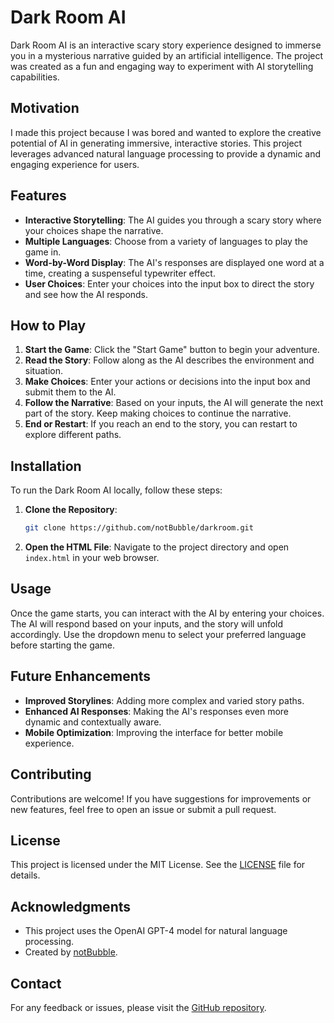 # Dark Room AI

Dark Room AI is an interactive scary story experience designed to immerse you in a mysterious narrative guided by an artificial intelligence. The project was created as a fun and engaging way to experiment with AI storytelling capabilities.

## Motivation

I made this project because I was bored and wanted to explore the creative potential of AI in generating immersive, interactive stories. This project leverages advanced natural language processing to provide a dynamic and engaging experience for users.

## Features

- **Interactive Storytelling**: The AI guides you through a scary story where your choices shape the narrative.
- **Multiple Languages**: Choose from a variety of languages to play the game in.
- **Word-by-Word Display**: The AI's responses are displayed one word at a time, creating a suspenseful typewriter effect.
- **User Choices**: Enter your choices into the input box to direct the story and see how the AI responds.

## How to Play

1. **Start the Game**: Click the "Start Game" button to begin your adventure.
2. **Read the Story**: Follow along as the AI describes the environment and situation.
3. **Make Choices**: Enter your actions or decisions into the input box and submit them to the AI.
4. **Follow the Narrative**: Based on your inputs, the AI will generate the next part of the story. Keep making choices to continue the narrative.
5. **End or Restart**: If you reach an end to the story, you can restart to explore different paths.

## Installation

To run the Dark Room AI locally, follow these steps:

1. **Clone the Repository**: 
    ```bash
    git clone https://github.com/notBubble/darkroom.git
    ```
2. **Open the HTML File**: Navigate to the project directory and open `index.html` in your web browser.

## Usage

Once the game starts, you can interact with the AI by entering your choices. The AI will respond based on your inputs, and the story will unfold accordingly. Use the dropdown menu to select your preferred language before starting the game.

## Future Enhancements

- **Improved Storylines**: Adding more complex and varied story paths.
- **Enhanced AI Responses**: Making the AI's responses even more dynamic and contextually aware.
- **Mobile Optimization**: Improving the interface for better mobile experience.

## Contributing

Contributions are welcome! If you have suggestions for improvements or new features, feel free to open an issue or submit a pull request.

## License

This project is licensed under the MIT License. See the [LICENSE](LICENSE) file for details.

## Acknowledgments

- This project uses the OpenAI GPT-4 model for natural language processing.
- Created by [notBubble](https://github.com/notBubble).

## Contact

For any feedback or issues, please visit the [GitHub repository](https://github.com/notBubble/darkroom).
